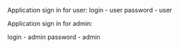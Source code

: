 Application sign in for user:
login - user
password - user

Application sign in for admin:

login - admin
password - admin
